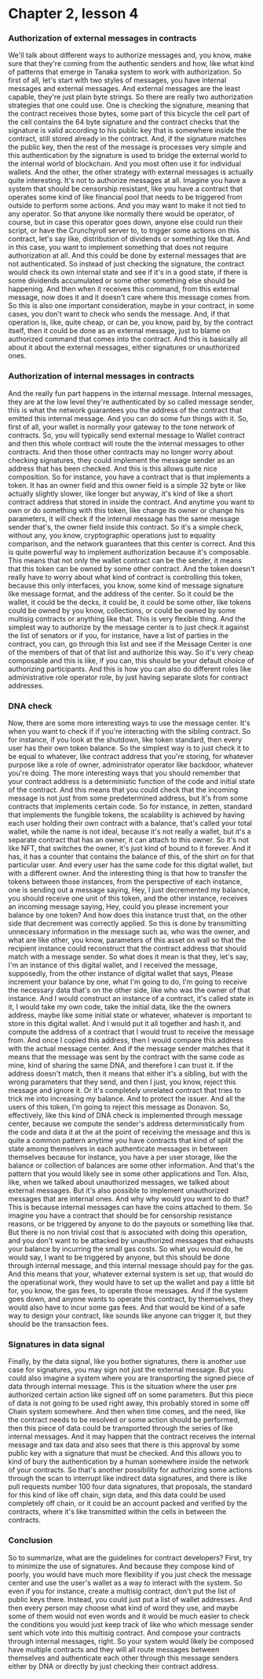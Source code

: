 # Chapter 2, lesson 4

### Authorization of external messages in contracts
We'll talk about different ways to authorize messages and, you know, make sure that they're coming from the authentic senders and how, like what kind of patterns that emerge in Tanaka system to work with authorization. So first of all, let's start with two styles of messages, you have internal messages and external messages. And external messages are the least capable, they're just plain byte strings. So there are really two authorization strategies that one could use. One is checking the signature, meaning that the contract receives those bytes, some part of this bicycle the cell part of the cell contains the 64 byte signature and the contract checks that the signature is valid according to his public key that is somewhere inside the contract, still stored already in the contract. And, if the signature matches the public key, then the rest of the message is processes very simple and this authentication by the signature is used to bridge the external world to the internal world of blockchain. And you most often use it for individual wallets. And the other, the other strategy with external messages is actually quite interesting. It's not to authorize messages at all. Imagine you have a system that should be censorship resistant, like you have a contract that operates some kind of like financial pool that needs to be triggered from outside to  perform some actions. And you may want to make it not tied to any operator. So that anyone like normally there would be operator, of course, but in case this operator goes down, anyone else could  run their script, or have the Crunchyroll server to, to trigger some actions on this contract, let's say like, distribution of dividends or something like that. And in this case, you want to implement something that does not require authorization at all. And this could be done by external messages that are not authenticated. So instead of just checking the signature, the contract would check its own internal state and see if it's in a good state, if there is some dividends accumulated or  some other something else should be happening. And then when it receives this command, from this external message, now does it and it doesn't care where this message comes from. So this is also one important consideration, maybe in your contract, in some cases, you don't want to check who sends the message. And, if that operation is, like, quite cheap, or can be, you know, paid by, by the contract itself, then it could be done as an external message, just to blame on authorized command that comes into the contract. And this is basically all about it about the external messages, either signatures or unauthorized ones. 
### Authorization of internal messages in contracts
And the really fun part happens in the internal message. Internal messages, they are at the low level they're authenticated by so called message sender, this is what the network guarantees you the address of the contract that emitted this internal message. And you can do some fun things with it. So, first of all, your wallet is normally your gateway to the tone network of contracts. So, you will typically send external message to Wallet contract and then this whole contract will route the the internal messages to other contracts. And then those other contracts may no longer worry about checking signatures, they could implement the message sender as an address that has been checked. And this is this allows quite nice composition. So for instance, you have a contract that is that implements a token. It has an owner field and this owner field is a simple 32 byte or like actually slightly slower, like longer but anyway, it's kind of like a short contract address that stored in inside the contract. And anytime you want to own or do something with this token, like change its owner or change his parameters, it will check if the internal message has the same message sender that's, the owner field inside this contract. So it's a simple check, without any, you know, cryptographic operations just to equality comparison, and the network guarantees that this center is correct. And this is quite powerful way to implement authorization because it's composable. This means that not only the wallet contract can be the sender, it means that this token can be owned by some other contract. And the token doesn't really have to worry about what kind of contract is controlling this token, because this only interfaces, you know, some kind of message signature like message format, and the address of the center. So it could be the wallet, it could be the decks, it could be, it could be some other, like tokens could be owned by you know, collections, or could be owned by some multisig contracts or anything like that. This is very flexible thing. And the simplest way to authorize by the message center is to just check it against the list of senators or if you, for instance, have a list of parties in the contract, you can, go through this list and see if the Message Center is one of the members of that of that list and authorize this way. So it's very cheap composable and this is like, if you can, this should be your default choice of authorizing participants. And this is how you can also do different roles like administrative role operator role, by just having separate slots for contract addresses.
### DNA check
Now, there are some more interesting ways to use the message center. It's when you want to check if if you're interacting with the sibling contract. So for instance, if you look at the shutdown, like token standard, then every user has their own token balance.
So the simplest way is to just check it to be equal to whatever, like contract address that you're storing, for whatever purpose like a role of owner, administrator operator like backdoor, whatever you're doing. The more interesting ways that you should remember that your contract address is a deterministic function of the code and initial state of the contract. And this means that you could check that the incoming message is not just from some predetermined address, but it's from some contracts that implements certain code. So for instance, in zetten, standard that implements the fungible tokens, the scalability is achieved by having each user holding their own contract with a balance, that's called your total wallet, while the name is not ideal, because it's not really a wallet, but it's a separate contract that has an owner, it can attach to this owner. So it's not like NFT, that switches the owner, it's just kind of bound to it forever. And it has, it has a counter that contains the balance of this, of the shirt on for that particular user. And every user has the same code for this digital wallet, but with a different owner. And the interesting thing is that how to transfer the tokens between those instances, from the perspective of each instance, one is sending out a message saying, Hey, I just decremented my balance, you should receive one unit of this token, and the other instance, receives an incoming message saying, Hey, could you please increment your balance by one token? And how does this instance trust that, on the other side that decrement was correctly applied. So this is done by transmitting unnecessary information in the message such as, who was the owner, and what are like other, you know, parameters of this asset on wall so that the recipient instance could reconstruct that the contract address that should match with a message sender. So what does it mean is that they, let's say, I'm an instance of this digital wallet, and I received the message, supposedly, from the other instance of digital wallet that says, Please increment your balance by one, what I'm going to do, I'm going to receive the necessary data that's on the other side, like who was the owner of that instance. And I would construct an instance of a contract, it's called state in it, I would take my own code, take the initial data, like the the owners address, maybe like some initial state or whatever, whatever is important to store in this digital wallet. And I would put it all together and hash it, and compute the address of a contract that I would trust to receive the message from. And once I copied this address, then I would compare this address with the actual message center. And if the message sender matches that it means that the message was sent by the contract with the same code as mine, kind of sharing the same DNA, and therefore I can trust it. If the address doesn't match, then it means that either it's a sibling, but with the wrong parameters that they send, and then I just, you know, reject this message and ignore it. Or it's completely unrelated contract that tries to trick me into increasing my balance. And to protect the issuer. And all the users of this token, I'm going to reject this message as Donavon. So, effectively, like this kind of DNA check is implemented through message center, because we compute the sender's address deterministically from the code and data it at the at the point of receiving the message and this is quite a common pattern anytime you have contracts that kind of split the state among themselves in each authenticate messages in between themselves because for instance, you have a per user storage, like the balance or  collection of balances are some other information. And that's the pattern that you would likely see in some other applications and Ton. Also, like, when we talked about unauthorized messages, we talked about external messages. But it's also possible to implement unauthorized messages that are internal ones. And why why would you want to do that? This is because internal messages can have the coins attached to them. So imagine you have a contract that should be for censorship resistance reasons, or be triggered by anyone to do the payouts or something like that. But there is no non trivial cost that is associated with doing this operation, and you don't want to be attacked by unauthorized messages that exhausts your balance by incurring the small gas costs. So what you would do, he would say, I want to be triggered by anyone, but this should be done through internal message, and this internal message should pay for the gas. And this means that your, whatever external system is set up, that would  do the operational work, they would have to set up the wallet and pay a little bit for, you know, the gas fees, to operate those messages. And if  the system goes down, and anyone wants to operate this contract, by themselves, they would also have to incur some gas fees. And that would be kind of a safe way to design your contract, like sounds like anyone can trigger it, but they should be the transaction fees.
### Signatures in data signal
Finally, by the data signal, like you bother signatures, there is another use case for signatures, you may sign not just the external message. But you could also imagine a system where you are transporting the signed piece of data through internal message. This is the situation where the user pre authorized certain action like signed off on some parameters. But this piece of data is not going to be used right away, this probably stored in some off Chain system somewhere. And then when time comes, and the need, like the contract needs to be resolved or some action should be performed, then this piece of data could be transported through the series of like internal messages. And it may happen that the contract receives the internal message and tax data and also sees that there is this approval by some public key with a signature that must be checked. And this allows you to kind of bury the authentication by a human somewhere inside the network of your contracts. So that's another possibility for authorizing some actions through the scan to interrupt like indirect data signatures, and there is like pull requests number 100 four data signatures, that proposals, the standard for this kind of like off chain, sign data, and this data could be used completely off chain, or it could be an account packed and verified by the contracts, where it's like transmitted within the cells in between the contracts. 
### Conclusion
So to summarize, what are the guidelines for contract developers? First, try to minimize the use of signatures. And because they compose kind of poorly, you would have much more flexibility if you just check the message center and use the user's wallet as a way to interact with the system. So even if you for instance, create a multisig contract, don't put the list of public keys there. Instead, you could just put a list of wallet addresses. And then every person may choose what kind of word they use, and maybe some of them would not even words and it would be much easier to check the conditions you would just keep track of like who which message sender 	 sent which vote into this multisig contract. And compose your contracts through internal messages, right. So your system would likely be composed have multiple contracts and they will all route messages between themselves and authenticate each other through this message senders either by DNA or directly by just checking their contract address.
